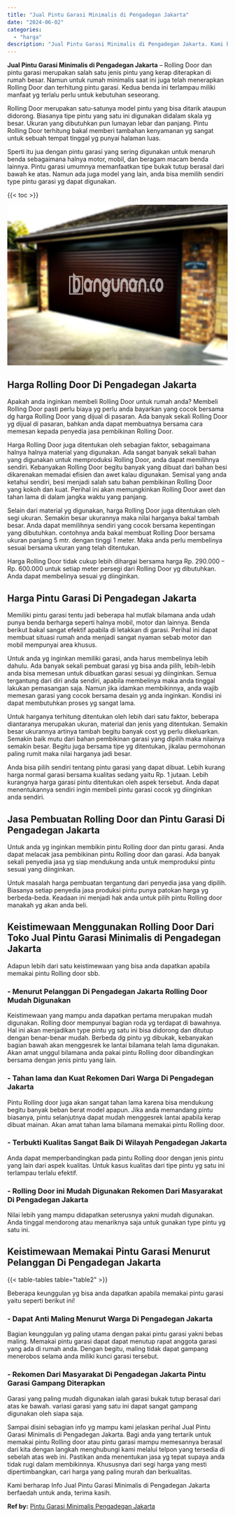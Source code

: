 ```yaml
---
title: "Jual Pintu Garasi Minimalis di Pengadegan Jakarta"
date: "2024-06-02"
categories: 
  - "harga"
description: "Jual Pintu Garasi Minimalis di Pengadegan Jakarta. Kami berharap Info Jual Pintu Garasi Minimalis di Pengadegan Jakarta berfaedah untuk anda, terima kasih...."
---
```


**Jual Pintu Garasi Minimalis di Pengadegan Jakarta** – Rolling Door dan pintu garasi merupakan salah satu jenis pintu yang kerap diterapkan di rumah besar. Namun untuk rumah minimalis saat ini juga telah menerapkan Rolling Door dan terhitung pintu garasi. Kedua benda ini terlampau miliki manfaat yg terlalu perlu untuk kebutuhan seseorang.

Rolling Door merupakan satu-satunya model pintu yang bisa ditarik ataupun didorong. Biasanya tipe pintu yang satu ini digunakan didalam skala yg besar. Ukuran yang dibutuhkan pun lumayan lebar dan panjang. Pintu Rolling Door terhitung bakal memberi tambahan kenyamanan yg sangat untuk sebuah tempat tinggal yg punyai halaman luas.

Sperti itu jua dengan pintu garasi yang sering digunakan untuk menaruh benda sebagaimana halnya motor, mobil, dan beragam macam benda lainnya. Pintu garasi umumnya memanfaatkan tipe bukak tutup berasal dari bawah ke atas. Namun ada juga model yang lain, anda bisa memilih sendiri type pintu garasi yg dapat digunakan.

{{< toc >}}

![Jual Pintu Garasi Minimalis di Pengadegan Jakarta](/images/pintu-garasi-53.png)

## Harga Rolling Door Di Pengadegan Jakarta

Apakah anda inginkan membeli Rolling Door untuk rumah anda? Membeli Rolling Door pasti perlu biaya yg perlu anda bayarkan yang cocok bersama dg harga Rolling Door yang dijual di pasaran. Ada banyak sekali Rolling Door yg dijual di pasaran, bahkan anda dapat membuatnya bersama cara memesan kepada penyedia jasa pembikinan Rolling Door.

Harga Rolling Door juga ditentukan oleh sebagian faktor, sebagaimana halnya halnya material yang digunakan. Ada sangat banyak sekali bahan yang digunakan untuk memproduksi Rolling Door, anda dapat memilihnya sendiri. Kebanyakan Rolling Door begitu banyak yang dibuat dari bahan besi dikarenakan memadai efisien dan awet kalau digunakan. Semisal yang anda ketahui sendiri, besi menjadi salah satu bahan pembikinan Rolling Door yang kokoh dan kuat. Perihal ini akan memungkinkan Rolling Door awet dan tahan lama di dalam jangka waktu yang panjang.

Selain dari material yg digunakan, harga Rolling Door juga ditentukan oleh segi ukuran. Semakin besar ukurannya maka nilai harganya bakal tambah besar. Anda dapat memilihnya sendiri yang cocok bersama kepentingan yang dibutuhkan. contohnya anda bakal membuat Rolling Door bersama ukuran panjang 5 mtr. dengan tinggi 1 meter. Maka anda perlu membelinya sesuai bersama ukuran yang telah ditentukan.

Harga Rolling Door tidak cukup lebih dihargai bersama harga Rp. 290.000 – Rp. 600.000 untuk setiap meter persegi dari Rolling Door yg dibutuhkan. Anda dapat membelinya sesuai yg diinginkan.

## Harga Pintu Garasi Di Pengadegan Jakarta

Memiliki pintu garasi tentu jadi beberapa hal mutlak bilamana anda udah punya benda berharga seperti halnya mobil, motor dan lainnya. Benda berikut bakal sangat efektif apabila di letakkan di garasi. Perihal ini dapat membuat situasi rumah anda menjadi sangat nyaman sebab motor dan mobil mempunyai area khusus.

Untuk anda yg inginkan memiliki garasi, anda harus membelinya lebih dahulu. Ada banyak sekali pembuat garasi yg bisa anda pilih, lebih-lebih anda bisa memesan untuk dibuatkan garasi sesuai yg diinginkan. Semua tergantung dari diri anda sendiri, apabila membelinya maka anda tinggal lakukan pemasangan saja. Namun jika idamkan membikinnya, anda wajib memesan garasi yang cocok bersama desain yg anda inginkan. Kondisi ini dapat membutuhkan proses yg sangat lama.

Untuk harganya terhitung ditentukan oleh lebih dari satu faktor, beberapa diantaranya merupakan ukuran, material dan jenis yang ditentukan. Semakin besar ukurannya artinya tambah begitu banyak cost yg perlu dikeluarkan. Semakin baik mutu dari bahan pembikinan garasi yang dipilih maka nilainya semakin besar. Begitu juga bersama tipe yg ditentukan, jikalau permohonan paling rumit maka nilai harganya jadi besar.

Anda bisa pilih sendiri tentang pintu garasi yang dapat dibuat. Lebih kurang harga normal garasi bersama kualitas sedang yaitu Rp. 1 jutaan. Lebih kurangnya harga garasi pintu ditentukan oleh aspek tersebut. Anda dapat menentukannya sendiri ingin membeli pintu garasi cocok yg diinginkan anda sendiri.

## Jasa Pembuatan Rolling Door dan Pintu Garasi Di Pengadegan Jakarta

Untuk anda yg inginkan membikin pintu Rolling door dan pintu garasi. Anda dapat melacak jasa pembikinan pintu Rolling door dan garasi. Ada banyak sekali penyedia jasa yg siap mendukung anda untuk memproduksi pintu sesuai yang diinginkan.

Untuk masalah harga pembuatan tergantung dari penyedia jasa yang dipilih. Biasanya setiap penyedia jasa produksi pintu punya patokan harga yg berbeda-beda. Keadaan ini menjadi hak anda untuk pilih pintu Rolling door manakah yg akan anda beli.

## Keistimewaan Menggunakan Rolling Door Dari Toko Jual Pintu Garasi Minimalis di Pengadegan Jakarta

Adapun lebih dari satu keistimewaan yang bisa anda dapatkan apabila memakai pintu Rolling door sbb.

### \- Menurut Pelanggan Di Pengadegan Jakarta Rolling Door Mudah Digunakan

Keistimewaan yang mampu anda dapatkan pertama merupakan mudah digunakan. Rolling door mempunyai bagian roda yg terdapat di bawahnya. Hal ini akan menjadikan type pintu yg satu ini bisa didorong dan ditutup dengan benar-benar mudah. Berbeda dg pintu yg dibukak, kebanyakan bagian bawah akan menggesrek ke lantai bilamana telah lama digunakan. Akan amat unggul bilamana anda pakai pintu Rolling door dibandingkan bersama dengan jenis pintu yang lain.

### \- Tahan lama dan Kuat Rekomen Dari Warga Di Pengadegan Jakarta

Pintu Rolling door juga akan sangat tahan lama karena bisa mendukung begitu banyak beban berat model apapun. Jika anda memandang pintu biasanya, pintu selanjutnya dapat mudah menggesrek lantai apabila kerap dibuat mainan. Akan amat tahan lama bilamana memakai pintu Rolling door.

### \- Terbukti Kualitas Sangat Baik Di Wilayah Pengadegan Jakarta

Anda dapat memperbandingkan pada pintu Rolling door dengan jenis pintu yang lain dari aspek kualitas. Untuk kasus kualitas dari tipe pintu yg satu ini terlampau terlalu efektif.

### \- Rolling Door ini Mudah Digunakan Rekomen Dari Masyarakat Di Pengadegan Jakarta

Nilai lebih yang mampu didapatkan seterusnya yakni mudah digunakan. Anda tinggal mendorong atau menariknya saja untuk gunakan type pintu yg satu ini.

## Keistimewaan Memakai Pintu Garasi Menurut Pelanggan Di Pengadegan Jakarta

{{< table-tables table="table2" >}}

Beberapa keunggulan yg bisa anda dapatkan apabila memakai pintu garasi yaitu seperti berikut ini!

### \- Dapat Anti Maling Menurut Warga Di Pengadegan Jakarta

Bagian keunggulan yg paling utama dengan pakai pintu garasi yakni bebas maling. Memakai pintu garasi dapat dapat menutup rapat anggota garasi yang ada di rumah anda. Dengan begitu, maling tidak dapat gampang menerobos selama anda miliki kunci garasi tersebut.

### \- Rekomen Dari Masyarakat Di Pengadegan Jakarta Pintu Garasi Gampang Diterapkan

Garasi yang paling mudah digunakan ialah garasi bukak tutup berasal dari atas ke bawah. variasi garasi yang satu ini dapat sangat gampang digunakan oleh siapa saja.

Sampai disini sebagian info yg mampu kami jelaskan perihal Jual Pintu Garasi Minimalis di Pengadegan Jakarta. Bagi anda yang tertarik untuk memakai pintu Rolling door atau pintu garasi mampu memesannya berasal dari kita dengan langkah menghubungi kami melalui telpon yang tersedia di sebelah atas web ini. Pastikan anda menentukan jasa yg tepat supaya anda tidak rugi dalam membikinnya. Khususnya dari segi harga yang mesti dipertimbangkan, cari harga yang paling murah dan berkualitas.

Kami berharap Info Jual Pintu Garasi Minimalis di Pengadegan Jakarta berfaedah untuk anda, terima kasih.

**Ref by:** [Pintu Garasi Minimalis Pengadegan Jakarta](https://id.wikipedia.org/wiki/Pintu)
